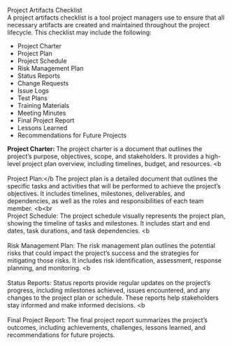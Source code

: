 Project Artifacts Checklist <br>
A project artifacts checklist is a tool project managers use to ensure that all necessary artifacts are created and maintained throughout the project lifecycle. This checklist may include the following:<br>

- Project Charter <br>
- Project Plan<br>
- Project Schedule <br>
- Risk Management Plan<br>
- Status Reports<br>
- Change Requests<br>
- Issue Logs<br>
- Test Plans<br>
- Training Materials<br>
- Meeting Minutes<br>
- Final Project Report<br>
- Lessons Learned<br>
- Recommendations for Future Projects

<b>Project Charter: </b>The project charter is a document that outlines the project’s purpose, objectives, scope, and stakeholders. It provides a high-level project plan overview, including timelines, budget, and resources.
<b<br><br>Project Plan:</b The project plan is a detailed document that outlines the specific tasks and activities that will be performed to achieve the project’s objectives. It includes timelines, milestones, deliverables, and dependencies, as well as the roles and responsibilities of each team member.
<b<br<br>Project Schedule: </b>The project schedule visually represents the project plan, showing the timeline of tasks and milestones. It includes start and end dates, task durations, and task dependencies.
<b<br><br>Risk Management Plan: </b>The risk management plan outlines the potential risks that could impact the project’s success and the strategies for mitigating those risks. It includes risk identification, assessment, response planning, and monitoring.
<b<br><br>Status Reports: </b>Status reports provide regular updates on the project’s progress, including milestones achieved, issues encountered, and any changes to the project plan or schedule. These reports help stakeholders stay informed and make informed decisions.
<b<br><br>Final Project Report: </b>The final project report summarizes the project’s outcomes, including achievements, challenges, lessons learned, and recommendations for future projects.
